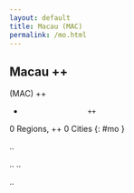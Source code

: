 ```yaml
---
layout: default
title: Macau (MAC)
permalink: /mo.html
---
```



## Macau   ++
(MAC)  ++
-                     ++
0 Regions, ++
0 Cities
{: #mo }

.. 




.. 
.. 



.. 
 
